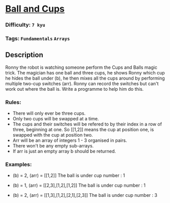# [Ball and Cups](https://www.codewars.com/kata/5b715fd11db5ce5912000019)

### Difficulty: `7 kyu`

### Tags: `Fundamentals` `Arrays`
 
## Description

Ronny the robot is watching someone perform the Cups and Balls magic trick. The magician has one ball and three cups, he shows Ronny which cup he hides the ball under (b), he then mixes all the cups around by performing multiple two-cup switches (arr). Ronny can record the switches but can't work out where the ball is. Write a programme to help him do this.

### Rules:

- There will only ever be three cups.
- Only two cups will be swapped at a time.
- The cups and their switches will be refered to by their index in a row of three, beginning at one. So [[1,2]] means the cup at position one, is swapped with the cup at position two.
- Arr will be an array of integers 1 - 3 organised in pairs.
- There won't be any empty sub-arrays.
- If arr is just an empty array b should be returned.

### Examples:

- (b) = 2, (arr) = [[1,2]]
    The ball is under cup number : 1

- (b) = 1, (arr) = [[2,3],[1,2],[1,2]]
    The ball is under cup number : 1

- (b) = 2, (arr) = [[1,3],[1,2],[2,1],[2,3]]
    The ball is under cup number : 3